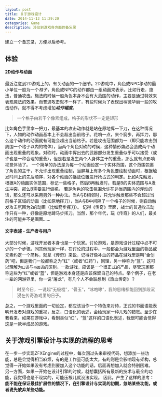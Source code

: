 ```yaml
---
layout: post
title: 关于游戏设计
date: 2014-11-13 11:29:20
categories: Game
description: 涉及到游戏各方面的备忘录
---
```




建立一个备忘录，方便以后参考。



## 体验

#### 2D动作与动画
最近注意到2D游戏上的，有关动画的一个细节。2D游戏中，角色或NPC移动的最小单位一般为一个*格子*，角色或NPC的动作都由一组动画来表示，比如行走，施法，普通攻击。施法的时候一般角色本身不会有大范围的动作，主要是通过特效来表现魔法的效果。而普通攻击就不一样了，有些时候为了表现出稍微华丽一些的攻击动作，就不得不考虑增加***动作幅度***。

>一个格子由若干个像素组成，格子的形状不一定是矩形

比如角色手里拿一把刀，最基本的攻击动作就是站在原地挥一下刀，在这种情况下，人物的动作动画基本上不会超出当前格子。花哨一点，来个箭步，再挥刀，那么这个动作的动画就有可能会超出当前格子。若是攻击范围都为一（即只能攻击到周围一个格子以内的物体），当两个角色对砍的时候，这种情形势必会造成两个动画出现重叠的现象。对砍时，动画中挥出去的武器部分发生重叠似乎可以接受（或许也是一种合理的重叠），但是若是发生两个人身体主干的重叠，那么就有点影响视觉体验了。
一个简单的办法是为每一个动画设定一个实体范围，这个范围包裹了角色的主干，不允许出现重叠绘制，当屏幕上有多个角色要绘制动画时，根据触发时间上的先后顺序，对各个动画的播放位置进行抢占式的判定。比如A先触发，根据A的动画实体范围，标记一些格子，然后B再触发时，若是B的实体范围与A发生冲突，那么B需要进行偏移。
若是角色的攻击氛围允许在适当范围内的浮动的话，那么还可以采用另外一种办法。当A与B相邻时，只允许触发那些不会超过当前格子区域的动画（比如原地挥刀），当A与B中间隔了一个格子的时候，则自动触发攻击氛围为2的动画（比如箭步挥刀）。
记得《传奇》里面，战士的普通攻击动作只有一种，好像是原地蹲马步挥刀。当然，那个年代，玩《传奇》的人们，最关注的可能并不是画面……


#### 文字表述 - 生产者与用户
大部分时候，游戏开发者本身也是一个玩家。讨论游戏，是游戏设计过程中必不可少的一个步骤。同其他玩家一样，在讨论的过程中，一般都会为游戏里面的物品或元素约定一个简称，就拿《传奇》来说，记得好像补血的药品在游戏里是叫“金创药”吧，但是我们一般都称之为“红”（或者“红药”），同理，另一种称为“蓝”。这可以理解为`口语`与`书面语`的区别。一款游戏，应该是一个很正式的产品，尽管玩家都称这些为“红”或者“蓝”，但是游戏本身还是应该保留自己的特点。举个例子，在老一辈的网游界里，你一说“屠龙”，有几个人不会联想到《热血传奇》？

>时至今日，一说起“无极棍”，“骨玉”，“冰咆哮”，我的思绪都能回到那段沉浸在传奇游戏里的日子。

总之，一个游戏里面的一切设定，都应该当作一个特色来对待，正式的书面语能表明开发者对游戏的重视，反之，口语化的表述，会给玩家一种儿戏的错觉。至少在我看来，如果在游戏中，看到类似“红”，“蓝”这样的口语化表述，我很可能会觉得这是一款半成品的游戏。


## 关于游戏引擎设计与实现的流程的思考
在一步一步实现ZFXEngine的过程中，每次回过头来审视代码，想添加一些功能，总是会觉得相当麻烦，有的是工作量可能太大，有的则是会影响现有架构，总觉得一开始如果没有考虑到要加入这个功能的话，后面再想加入就会特别困难。
另一方面，如果一开始在设计引擎的时候，就想囊括所有最新的技术与最全的功能，我觉得也是不现实的，可能压根儿就没法实现。
因此，产生了这样的思考：**能不能在保证最佳扩展性的情况下，在引擎设计与实现的初期，忽略某些功能，或者说先放弃某些功能。**
